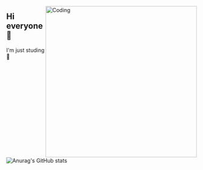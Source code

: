 <img align="right" alt="Coding" width="400" src="[add your link 
here](https://pin.it/3rNpvh7mC)">
## Hi everyone 👋
I'm just studing🔭
![Anurag's GitHub stats](https://github-readme-stats.vercel.app/api?username=Mony120&theme=dark&show_icons=true)

<!--
**Mony120/Mony120** is a ✨ _special_ ✨ repository because its `README.md` (this file) appears on your GitHub profile.

Here are some ideas to get you started:

- 🔭 I’m currently working on ...
- 🌱 I’m currently learning ...
- 👯 I’m looking to collaborate on ...
- 🤔 I’m looking for help with ...
- 💬 Ask me about ...
- 📫 How to reach me: ...
- 😄 Pronouns: ...
- ⚡ Fun fact: ...
-->
